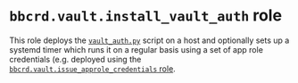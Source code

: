 `bbcrd.vault.install_vault_auth` role
=====================================

This role deploys the [`vault_auth.py`](../../utils/vault_auth.py) script on a
host and optionally sets up a systemd timer which runs it on a regular basis
using a set of app role credentials (e.g. deployed using the
[`bbcrd.vault.issue_approle_credentials` role](../issue_approle_credentials).
